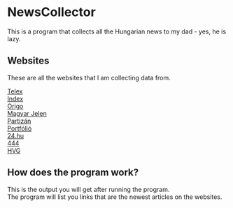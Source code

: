 # NewsCollector
This is a program that collects all the Hungarian news to my dad - yes, he is lazy. 

## Websites 

These are all the websites that I am collecting data from.

[Telex](https://telex.hu/)  
[Index](https://index.hu/)  
[Origo](https://www.origo.hu/)  
[Magyar Jelen](https://magyarjelen.hu/)  
[Partizán](https://www.partizanmedia.hu/)  
[Portfólió](https://www.portfolio.hu/)  
[24.hu](https://24.hu/)  
[444](https://444.hu/)  
[HVG](https://hvg.hu/) 

## How does the program work?

This is the output you will get after running the program.  
The program will list you links that are the newest articles on the websites.  
